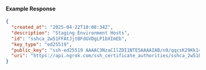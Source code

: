 <!-- Code generated for API Clients. DO NOT EDIT. -->
#### Example Response
```json
{
  "created_at": "2025-04-22T10:08:34Z",
  "description": "Staging Environment Hosts",
  "id": "sshca_2w51FFAtJjtBFdGVDgLP1bXImEb",
  "key_type": "ed25519",
  "public_key": "ssh-ed25519 AAAAC3NzaC1lZDI1NTE5AAAAIAB/n9/qqcsK29Kk14HljIybcLoxQ/cMG/STOP41+ric",
  "uri": "https://api.ngrok.com/ssh_certificate_authorities/sshca_2w51FFAtJjtBFdGVDgLP1bXImEb"
}
